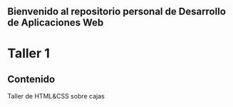 ## Bienvenido al repositorio personal de Desarrollo de Aplicaciones Web

# Taller 1
## Contenido
 Taller de HTML&CSS sobre cajas
